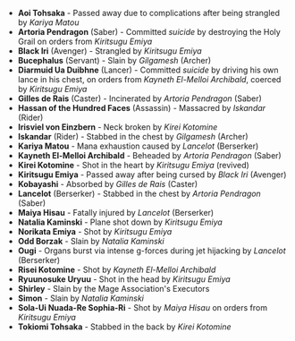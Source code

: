 - **Aoi Tohsaka** - Passed away due to complications after being strangled by _Kariya Matou_
- **Artoria Pendragon** (Saber) - Committed _suicide_ by destroying the Holy Grail on orders from _Kiritsugu Emiya_
- **Black Iri** (Avenger) - Strangled by _Kiritsugu Emiya_
- **Bucephalus** (Servant) - Slain by _Gilgamesh_ (Archer)
- **Diarmuid Ua Duibhne** (Lancer) - Committed _suicide_ by driving his own lance in his chest, on orders from _Kayneth El-Melloi Archibald_, coerced by _Kiritsugu Emiya_
- **Gilles de Rais** (Caster) - Incinerated by _Artoria Pendragon_ (Saber)
- **Hassan of the Hundred Faces** (Assassin) - Massacred by _Iskandar_ (Rider)
- **Irisviel von Einzbern** - Neck broken by _Kirei Kotomine_
- **Iskandar** (Rider) - Stabbed in the chest by _Gilgamesh_ (Archer)
- **Kariya Matou** - Mana exhaustion caused by _Lancelot_ (Berserker)
- **Kayneth El-Melloi Archibald** - Beheaded by _Artoria Pendragon_ (Saber)
- **Kirei Kotomine** - Shot in the heart by _Kiritsugu Emiya_ (revived)
- **Kiritsugu Emiya** - Passed away after being cursed by _Black Iri_ (Avenger)
- **Kobayashi** - Absorbed by _Gilles de Rais_ (Caster)
- **Lancelot** (Berserker) - Stabbed in the chest by _Artoria Pendragon_ (Saber)
- **Maiya Hisau** - Fatally injured by _Lancelot_ (Berserker)
- **Natalia Kaminski** - Plane shot down by _Kiritsugu Emiya_
- **Norikata Emiya** - Shot by _Kiritsugu Emiya_
- **Odd Borzak** - Slain by _Natalia Kaminski_
- **Ougi** - Organs burst via intense g-forces during jet hijacking by _Lancelot_ (Berserker)
- **Risei Kotomine** - Shot by _Kayneth El-Melloi Archibald_
- **Ryuunosuke Uryuu** - Shot in the head by _Kiritsugu Emiya_
- **Shirley** - Slain by the Mage Association's Executors
- **Simon** - Slain by _Natalia Kaminski_
- **Sola-Ui Nuada-Re Sophia-Ri** - Shot by _Maiya Hisau_ on orders from _Kiritsugu Emiya_
- **Tokiomi Tohsaka** - Stabbed in the back by _Kirei Kotomine_